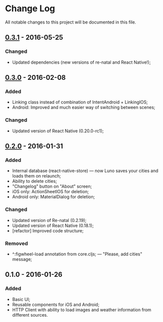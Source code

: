 # Change Log
All notable changes to this project will be documented in this file.

## [0.3.1] - 2016-05-25
### Changed
- Updated dependencies (new versions of re-natal and React Native!);

## [0.3.0] - 2016-02-08
### Added
- Linking class instead of combination of IntentAndroid + LinkingIOS;
- Android: Improved and much easier way of switching between scenes;

### Changed
- Updated version of React Native (0.20.0-rc1);

## [0.2.0] - 2016-01-31
### Added
- Internal database (react-native-store) — now Luno saves your cities and loads them on relaunch;
- Ability to delete cities;
- "Changelog" button on "About" screen;
- iOS only: ActionSheetIOS for deletion;
- Android only: MaterialDialog for deletion;

### Changed
- Updated version of Re-natal (0.2.19);
- Updated version of React Native (0.18.1);
- [refactor] Improved code structure;

### Removed
- ^:figwheel-load annotation from core.cljs;
— "Please, add cities" message;

## 0.1.0 - 2016-01-26
### Added
- Basic UI;
- Reusable components for iOS and Android;
- HTTP Client with ability to load images and weather information from different sources.

[0.2.0]: https://github.com/alwx/luno-react-native/compare/d3242d92638816ab285ddc53546c4a70404e8dd1...0.2.0
[0.3.0]: https://github.com/alwx/luno-react-native/compare/0.2.0...0.3.0
[0.3.1]: https://github.com/alwx/luno-react-native/compare/0.3.0...0.3.1
